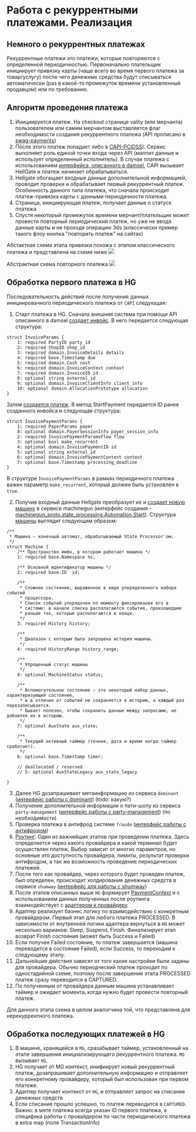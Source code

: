 # Работа с рекуррентными платежами. Реализация

## Немного о рекуррентных платежах

Рекуррентные платежи это платежи, которые повторяются с определенной 
периодичностью. Первоначально плательщик инициирует привязку карты 
(чаще всего во время первого платежа за товар/услугу) после чего денежные 
средства будут списываться автоматически (раз в какой-то промежуток времени 
установленный продавцом) или по требованию.

## Алгоритм проведения платежа

1. Инициируется платеж. На checkout странице vality (или мерчанта) 
пользователем или самим мерчантом выставляется флаг необходимости 
создания рекуррентного платежа (API прописано в 
[swag-payments](https://github.com/valitydev/swag-payments))
2. После этого платеж попадает либо в [CAPI-PCIDSS](https://github.com/valitydev/capi-pcidss-v2)).
   Сервис выполняет роль единой точки входа через API (маппит данные и использует определенный исполнитель).
   В случае платежа с использованием [интерфейса, описанного в damsel](https://github.com/valitydev/damsel/blob/master/proto/payment_processing.thrift#L1040), CAPI вызывает HellGate и платеж начинает
   обрабатываться.
3. Hellgate обогащает входные данные дополнительной информацией, проводит проверки и обрабатывает первый 
рекуррентный платеж. Особенность данного типа платежа, что сначала происходит платеж-привязка
карты с данными периодичности платежа.
4. Страница, инициирующая платеж, получает данные о статусе платежа
5. Спустя некоторый промежуток времени мерчант/плательщик может провести повторный 
   периодический платеж, но уже не вводя данные карты и не проходя операцию 3ds
   (классически пример такого флоу кнопка "повторить платеж" на сайтах)

Абстактная схема этапа привязки похожа с этапом классического платежа и представлена 
на схеме ниже
![](images/abstract-init-recurrent-payment.png)

Абстрактная схема повторного платежа
![](images/abstract-recurrent-payment.png)


## Обработка первого платежа в HG

Последовательность действий после получения данных инициировачного периодического платежа 
от `CAPI` следующая:
1. Старт платежа в HG. Сначала внешняя система при помощи API описанного в damsel 
[создает инвойс](https://github.com/valitydev/damsel/blob/master/proto/payment_processing.thrift#L1042).
В него передается следующая структура:
```plantuml
struct InvoiceParams {
    1: required PartyID party_id
    2: required ShopID shop_id
    3: required domain.InvoiceDetails details
    4: required base.Timestamp due
    5: required domain.Cash cost
    6: required domain.InvoiceContext context
    7: required domain.InvoiceID id
    8: optional string external_id
    9: optional domain.InvoiceClientInfo client_info
    10: optional domain.AllocationPrototype allocation
}
```
Затем [создается платеж](https://github.com/valitydev/damsel/blob/master/proto/payment_processing.thrift#L1134).
В метод StartPayment передается ID ранее созданного инвойса и следующая структура:
```plantuml
struct InvoicePaymentParams {
    1: required PayerParams payer
    8: optional domain.PayerSessionInfo payer_session_info
    2: required InvoicePaymentParamsFlow flow
    3: optional bool make_recurrent
    4: optional domain.InvoicePaymentID id
    5: optional string external_id
    6: optional domain.InvoicePaymentContext context
    7: optional base.Timestamp processing_deadline
}
```
В структуре `InvoicePaymentParams` в рамках периодичного платежа важен
параметр `make_recurrent`, который должен быть установлен в `true`.

2. Получив входный данные Hellgate преобразует их и [создает новую машину](https://github.com/valitydev/machinegun-proto/blob/master/proto/state_processing.thrift#L416)
   в сервисе machinegun (интерфейс создания - [machinegun_proto.state_processing.Automation.Start](https://github.com/valitydev/machinegun-proto/blob/master/proto/state_processing.thrift#L416)).
   Структура [машины](https://github.com/valitydev/machinegun-proto/blob/master/proto/state_processing.thrift#L82) выглядит следующим образом:
```plantuml
/**
 * Машина — конечный автомат, обрабатываемый State Processor'ом.
 */
struct Machine {
    /** Пространство имён, в котором работает машина */
    1: required base.Namespace ns;

    /** Основной идентификатор машины */
    2: required base.ID  id;

    /**
     * Сложное состояние, выраженное в виде упорядоченного набора событий
     * процессора.
     * Список событий упорядочен по моменту фиксирования его в
     * системе: в начале списка располагаются события, произошедшие
     * раньше тех, которые располагаются в конце.
     */
    3: required History history;

    /**
     * Диапазон с которым была запрошена история машины.
     */
    4: required HistoryRange history_range;

    /**
     * Упрощенный статус машины
     */
    8: optional MachineStatus status;

    /**
     * Вспомогательное состояние — это некоторый набор данных, характеризующий состояние,
     * и в отличие от событий не сохраняется в историю, а каждый раз перезаписывается.
     * Бывает полезен, чтобы сохранить данные между запросами, не добавляя их в историю.
     */
    7: optional AuxState aux_state;

    /**
     * Текущий активный таймер (точнее, дата и время когда таймер сработает).
     */
    6: optional base.Timestamp timer;

    // deallocated / reserved
    // 5: optional AuxStateLegacy aux_state_legacy

}
```

3. Далее HG дозапрашивает метаинформацию из сервиса `dominant` ([интерфейс работы с dominant](https://github.com/valitydev/damsel/blob/master/proto/domain_config.thrift#L171)) (todo: какую?)
4. Получение дополнительной информации о пати-шопу из сервиса `party-management` ([интерфейс работы с party-management](https://github.com/valitydev/damsel/blob/master/proto/payment_processing.thrift#L2532)) (по необходимости)
5. Проверка платежа в антифрод системе `fraudo` ([интерфейс работы с антифродом](https://github.com/valitydev/damsel/blob/master/proto/proxy_inspector.thrift#L54))
6. [Роутинг](../payment/step/routing-workflow.md). Один из важнейших этапов при проведении платежа.
   Здесь определяется через какого провайдера и какой терминал будет осуществлен платеж.
   Выбор зависит от многих параметров, но основные это доступность провайдера, лимиты, 
   результат проверки антифродом, а так же возможность проведение периодических платежей.
7. После того как провайдер, через которого будет проведен платеж, был определен,
   происходит холдирование денежных средств в сервисе `shumway`
   ([интерфейс для работы с shumway](https://github.com/valitydev/damsel/blob/master/proto/accounter.thrift#L120))
8. После этапов описанных выше `HG` формирует [PaymentContext](https://github.com/valitydev/damsel/blob/master/proto/proxy_provider.thrift#L265)
   и с использованием данных полученных после роутинга взаимодействует с [адаптером к провайдеру](https://github.com/valitydev/damsel/blob/master/proto/proxy_provider.thrift#L341)
9. Адаптер реализует базнес логику по взаимодействию с конкретным провайдером. Первый этап для любого платежа
   PROCESSED. В зависимости от внутренней логики адаптера вернуться в `HG` может несколько варианов: Sleep, Suspend, Finish.
   Финализирует этап возврат Finish состояния (может быть Success и Failed)
10. Если получен Failed состояние, то платеж завершается (машина переводится в состояние Failed),
    если Success, то переходим к следующему этапу.
11. Дальнейшие действия зависят от того какие настройки были заданы для провайдера.
    Обычно периодческий платеж проходит по одностадийной схеме, поэтому после завершения
    этапа PROCESSED платеж сразу переводится в CAPTURED.
12. По полученным от провайдера данным машина устанавливает таймер и ожидает момента, 
    когда нужно будет провести повторный платеж.

Для данного этапа схема в целом аналогчина той, что представлена для нерекуррентного платежа.

## Обработка последующих платежей в HG

1. В машине, хранящейся в `MG`, сразабывает таймер, установленный на этапе завершения 
инициализирующего рекуррентного платежа. `MG` вызывает `HG`.
2. HG получает от MG контекст, инифиирует новый рекуррентный платеж, 
дозапрашивает дополнительную информацию и отправляет 
его конкретному провайдеру, который был использован при первом платеже.
3. Адаптер получает контекст от `HG`, и отправляет запрос на списание денежных средств 
4. Если списание прошло успешно, то платеж переводится в `CAPTURED`. Важно: в мете 
платежа всегда указан ID первого платежа, а специфика работы с провайдером по части 
периодического платежа в extra map (поле TransactionInfo)

